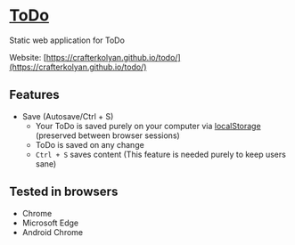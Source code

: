 # [ToDo](https://crafterkolyan.github.io/todo/)

Static web application for ToDo

Website: [https://crafterkolyan.github.io/todo/](https://crafterkolyan.github.io/todo/)

## Features
- Save (Autosave/Ctrl + S)
    - Your ToDo is saved purely on your computer via [localStorage](https://developer.mozilla.org/en-US/docs/Web/API/Window/localStorage) (preserved between browser sessions)
    - ToDo is saved on any change
    - `Ctrl + S` saves content (This feature is needed purely to keep users sane)

## Tested in browsers
- Chrome
- Microsoft Edge
- Android Chrome
